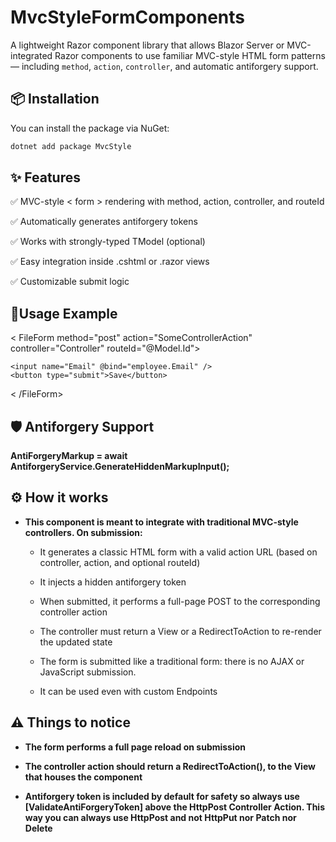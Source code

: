 # MvcStyleFormComponents

A lightweight Razor component library that allows Blazor Server or MVC-integrated Razor components to use familiar MVC-style HTML form patterns — including `method`, `action`, `controller`, and automatic antiforgery support.

## 📦 Installation

You can install the package via NuGet:

```bash
dotnet add package MvcStyle
```

## ✨ Features

✅ MVC-style < form >  rendering with method, action, controller, and routeId

✅ Automatically generates antiforgery tokens

✅ Works with strongly-typed TModel (optional)

✅ Easy integration inside .cshtml or .razor views

✅ Customizable submit logic

## 🚀Usage Example
< FileForm method="post" action="SomeControllerAction" controller="Controller" routeId="@Model.Id">

    <input name="Email" @bind="employee.Email" />
    <button type="submit">Save</button>

< /FileForm>

## 🛡️ Antiforgery Support

**AntiForgeryMarkup = await AntiforgeryService.GenerateHiddenMarkupInput();**


## ⚙️ How it works
- **This component is meant to integrate with traditional MVC-style controllers. On submission:**

    - It generates a classic HTML form with a valid action URL (based on controller, action, and optional routeId)

    - It injects a hidden antiforgery token

    - When submitted, it performs a full-page POST to the corresponding controller action

    - The controller must return a View or a RedirectToAction to re-render the updated state

    - The form is submitted like a traditional form: there is no AJAX or JavaScript submission.
    
    - It can be used even with custom Endpoints

## ⚠️ Things to notice
-   **The form performs a full page reload on submission**

-   **The controller action should return a RedirectToAction(), to the View that houses the component**

- **Antiforgery token is included by default for safety so always use [ValidateAntiForgeryToken] above the HttpPost Controller Action. This way you can always use HttpPost and not HttpPut nor Patch nor Delete**